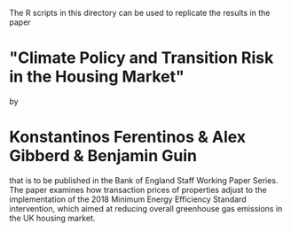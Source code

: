 The R scripts in this directory can be used to replicate the results in the paper
# "Climate Policy and Transition Risk in the Housing Market"
by
# Konstantinos Ferentinos & Alex Gibberd & Benjamin Guin
that is to be published in the Bank of England Staff Working Paper Series. The paper examines how transaction prices of properties adjust to the implementation of the 2018 Minimum Energy Efficiency Standard intervention, which aimed at reducing overall greenhouse gas emissions in the UK housing market.
